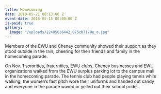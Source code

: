 ```yaml
---
title: Homecoming
date: 2018-05-21 00:13:00 Z
event-date: 2018-05-15 00:00:00 Z
is-paid: true
gallery:
  image: "/uploads/22485836442_075cb7178e_o.jpg"
---
```


Members of the EWU and Cheney community showed their support as they stood outside in the rain, cheering for their friends and family in the homecoming parade.

On Nov. 1 sororities, fraternities, EWU clubs, Cheney businesses and EWU organizations walked from the EWU surplus parking lot to the campus mall in the homecoming parade. The tennis club had people playing tennis while walking, the women’s fast pitch wore their uniforms and handed out candy and everyone in the parade waved or yelled out their school pride.